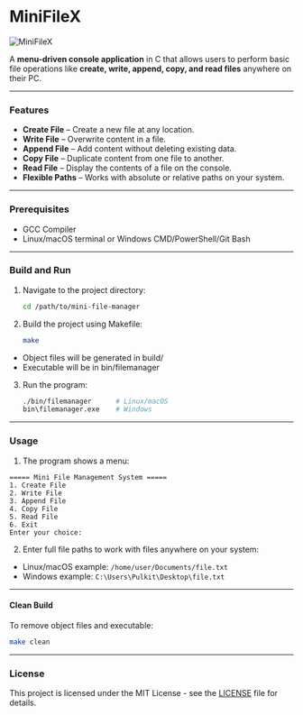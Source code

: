 # MiniFileX

![MiniFileX](https://socialify.git.ci/pulkitgarg04/MiniFileX/image?font=Raleway&language=1&name=1&owner=1&theme=Dark)

A **menu-driven console application** in C that allows users to perform basic file operations like **create, write, append, copy, and read files** anywhere on their PC.

---

### Features

- **Create File** – Create a new file at any location.
- **Write File** – Overwrite content in a file.
- **Append File** – Add content without deleting existing data.
- **Copy File** – Duplicate content from one file to another.
- **Read File** – Display the contents of a file on the console.
- **Flexible Paths** – Works with absolute or relative paths on your system.

---

### Prerequisites

- GCC Compiler
- Linux/macOS terminal or Windows CMD/PowerShell/Git Bash

---

### Build and Run

1. Navigate to the project directory:
    ```bash
    cd /path/to/mini-file-manager
    ```

2. Build the project using Makefile:
    ```bash
    make
    ```

- Object files will be generated in build/
- Executable will be in bin/filemanager

3. Run the program:
    ```bash
    ./bin/filemanager      # Linux/macOS
    bin\filemanager.exe    # Windows
    ```

---

### Usage
1. The program shows a menu:
```
===== Mini File Management System =====
1. Create File
2. Write File
3. Append File
4. Copy File
5. Read File
6. Exit
Enter your choice:
```

2. Enter full file paths to work with files anywhere on your system:

- Linux/macOS example: `/home/user/Documents/file.txt`
- Windows example: `C:\Users\Pulkit\Desktop\file.txt`

---

#### Clean Build
To remove object files and executable:

```bash
make clean
```

---

### License
This project is licensed under the MIT License - see the [LICENSE](LICENESE) file for details.